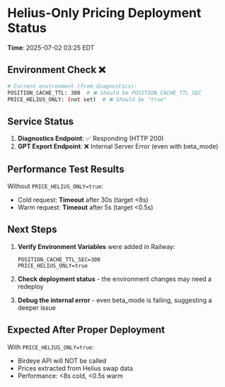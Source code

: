 # Helius-Only Pricing Deployment Status

**Time**: 2025-07-02 03:25 EDT

## Environment Check ❌

```bash
# Current environment (from diagnostics):
POSITION_CACHE_TTL: 300  # ❌ Should be POSITION_CACHE_TTL_SEC
PRICE_HELIUS_ONLY: (not set)  # ❌ Should be "true"
```

## Service Status

1. **Diagnostics Endpoint**: ✅ Responding (HTTP 200)
2. **GPT Export Endpoint**: ❌ Internal Server Error (even with beta_mode)

## Performance Test Results

Without `PRICE_HELIUS_ONLY=true`:
- Cold request: **Timeout** after 30s (target <8s)
- Warm request: **Timeout** after 5s (target <0.5s)

## Next Steps

1. **Verify Environment Variables** were added in Railway:
   ```
   POSITION_CACHE_TTL_SEC=300
   PRICE_HELIUS_ONLY=true
   ```

2. **Check deployment status** - the environment changes may need a redeploy

3. **Debug the internal error** - even beta_mode is failing, suggesting a deeper issue

## Expected After Proper Deployment

With `PRICE_HELIUS_ONLY=true`:
- Birdeye API will NOT be called
- Prices extracted from Helius swap data
- Performance: <8s cold, <0.5s warm 